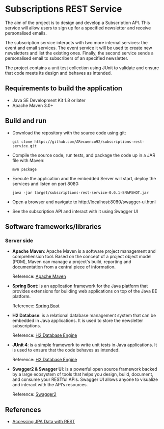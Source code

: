 # Subscriptions REST Service

The aim of the project is to design and develop a Subscription API. This service will allow users to sign up for a specified newsletter and receive personalised emails. 

The subscription service interacts with two more internal services: the event and email services. The event service it will be used to create new newsletters and list the existing ones. Finally, the second service sends a personalised email to subscribers of an specified newsletter. 

The project contains a unit test collection using JUnit to validate and ensure that code meets its design and behaves as intended.

## Requirements to build the application

* Java SE Development Kit 1.8 or later
* Apache Maven 3.0+


## Build and run
* Download the repository with the source code using git:

	`git clone https://github.com/ARecuenco92/subscriptions-rest-service.git`

* Compile the source code, run tests, and package the code up in a JAR file with Maven:

	`mvn package`

* Execute the application and the embedded Server will start, deploy the services and listen on port 8080:

	`java -jar target/subscriptions-rest-service-0.0.1-SNAPSHOT.jar`

* Open a browser and navigate to http://localhost:8080/swagger-ui.html

* See the subscription API and interact with it using Swagger UI

## Software frameworks/libraries

### Server side

* **Apache Maven**: Apache Maven is a software project management and comprehension tool. Based on the concept of a project object model (POM), Maven can manage a project's build, reporting and documentation from a central piece of information.

	Reference: [Apache Maven](https://maven.apache.org/)

* **Spring Boot**: is an application framework for the Java platform that provides extensions for building web applications on top of the Java EE platform.

	Reference: [Spring Boot](https://projects.spring.io/spring-boot/)

* **H2 Database**: is a relational database management system that can be embedded in Java applications. It is used to store the newsletter subscriptions.

	Reference: [H2 Database Engine](http://www.h2database.com/html/main.html)
	
* **JUnit 4**: is a simple framework to write unit tests in Java applications. It is used to ensure that the code behaves as intended.

	Reference: [H2 Database Engine](http://www.h2database.com/html/main.html)
		
* **Swagger2 & Swagger UI**: is a powerful open source framework backed by a large ecosystem of tools that helps you design, build, document, and consume your RESTful APIs. Swagger UI  allows anyone to visualize and interact with the API’s resources. 

	Reference: [Swagger2](http://swagger.io/)
## References

* [Accessing JPA Data with REST](https://spring.io/guides/gs/accessing-data-rest/)

